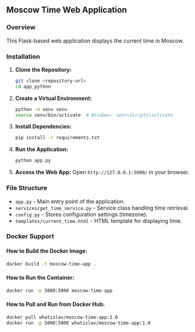 ## Moscow Time Web Application

### Overview
This Flask-based web application displays the current time in Moscow.

### Installation

1. **Clone the Repository:**
   ```sh
   git clone <repository-url>
   cd app_python
   ```
2. **Create a Virtual Environment:**
   ```sh
   python -m venv venv
   source venv/bin/activate  # Windows: venv\Scripts\activate
   ```
3. **Install Dependencies:**
   ```sh
   pip install -r requirements.txt
   ```
4. **Run the Application:**
   ```sh
   python app.py
   ```
5. **Access the Web App:**
   Open `http://127.0.0.1:5000/` in your browser.

### File Structure
- `app.py` - Main entry point of the application.
- `services/get_time_service.py` - Service class handling time retrieval.
- `config.py` - Stores configuration settings (timezone).
- `templates/current_time.html` - HTML template for displaying time.


### Docker Support

#### How to Build the Docker Image:
```sh
docker build -t moscow-time-app .
```

#### How to Run the Container:
```sh
docker run -p 5000:5000 moscow-time-app
```

#### How to Pull and Run from Docker Hub:
```sh
docker pull whatislav/moscow-time-app:1.0
docker run -p 5000:5000 whatislav/moscow-time-app:1.0
```
